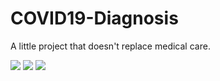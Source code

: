 # COVID19-Diagnosis
A little project that doesn't replace medical care.

![](Screenshots/Screenshot_1.jpg)
![](Screenshots/Screenshot_2.jpg)
![](Screenshots/Screenshot_3.jpg)
